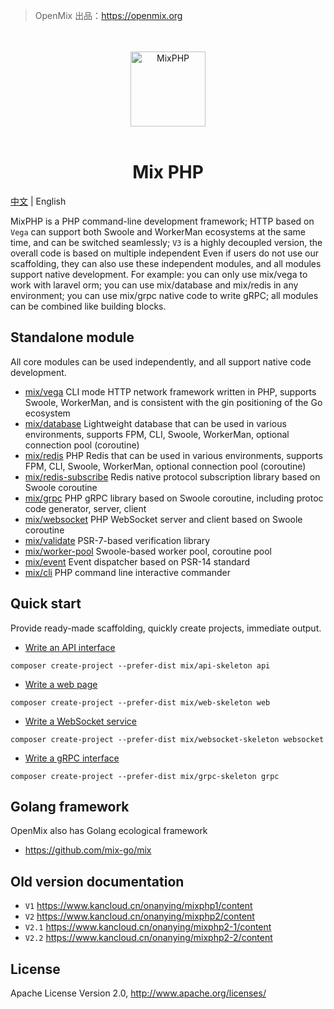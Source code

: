 > OpenMix 出品：https://openmix.org

<p align="center">
    <br>
    <br>
    <img src="https://openmix.org/static/image/logo_php.png" width="120" alt="MixPHP">
    <br>
    <br>
</p>

<h1 align="center">Mix PHP</h1>

[中文](https://github.com/mix-php/mix) | English

MixPHP is a PHP command-line development framework; HTTP based on `Vega` can support both Swoole and WorkerMan ecosystems at the same time, and can be switched seamlessly; `V3` is a highly decoupled version, the overall code is based on multiple independent Even if users do not use our scaffolding, they can also use these independent modules, and all modules support native development. For example: you can only use mix/vega to work with laravel orm; you can use mix/database and mix/redis in any environment; you can use mix/grpc native code to write gRPC; all modules can be combined like building blocks.

## Standalone module

All core modules can be used independently, and all support native code development.

- [mix/vega](https://github.com/mix-php/vega) CLI mode HTTP network framework written in PHP, supports Swoole, WorkerMan, and is consistent with the gin positioning of the Go ecosystem
- [mix/database](https://github.com/mix-php/database) Lightweight database that can be used in various environments, supports FPM, CLI, Swoole, WorkerMan, optional connection pool (coroutine)
- [mix/redis](https://github.com/mix-php/redis) PHP Redis that can be used in various environments, supports FPM, CLI, Swoole, WorkerMan, optional connection pool (coroutine)
- [mix/redis-subscribe](https://github.com/mix-php/redis-subscribe) Redis native protocol subscription library based on Swoole coroutine
- [mix/grpc](https://github.com/mix-php/grpc) PHP gRPC library based on Swoole coroutine, including protoc code generator, server, client
- [mix/websocket](https://github.com/mix-php/websocket) PHP WebSocket server and client based on Swoole coroutine
- [mix/validate](https://github.com/mix-php/validate) PSR-7-based verification library
- [mix/worker-pool](https://github.com/mix-php/worker-pool) Swoole-based worker pool, coroutine pool
- [mix/event](https://github.com/mix-php/event) Event dispatcher based on PSR-14 standard
- [mix/cli](https://github.com/mix-php/cli) PHP command line interactive commander

## Quick start

Provide ready-made scaffolding, quickly create projects, immediate output.

- [Write an API interface](https://github.com/mix-php/api-skeleton#readme)

```
composer create-project --prefer-dist mix/api-skeleton api
```

- [Write a web page](https://github.com/mix-php/web-skeleton#readme)

```
composer create-project --prefer-dist mix/web-skeleton web
```

- [Write a WebSocket service](https://github.com/mix-php/websocket-skeleton#readme)

```
composer create-project --prefer-dist mix/websocket-skeleton websocket
```

- [Write a gRPC interface](https://github.com/mix-php/grpc-skeleton#readme)

```
composer create-project --prefer-dist mix/grpc-skeleton grpc
```

## Golang framework

OpenMix also has Golang ecological framework

- https://github.com/mix-go/mix

## Old version documentation

- `V1` https://www.kancloud.cn/onanying/mixphp1/content
- `V2` https://www.kancloud.cn/onanying/mixphp2/content
- `V2.1` https://www.kancloud.cn/onanying/mixphp2-1/content
- `V2.2` https://www.kancloud.cn/onanying/mixphp2-2/content

## License

Apache License Version 2.0, http://www.apache.org/licenses/
